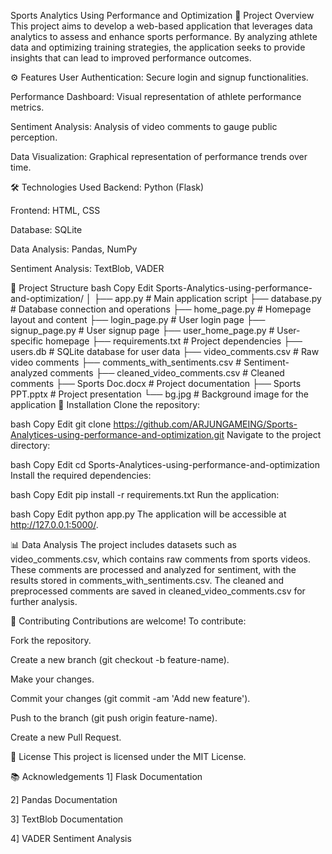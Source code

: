 Sports Analytics Using Performance and Optimization
🏅 Project Overview
This project aims to develop a web-based application that leverages data analytics to assess and enhance sports performance. By analyzing athlete data and optimizing training strategies, the application seeks to provide insights that can lead to improved performance outcomes.

⚙️ Features
User Authentication: Secure login and signup functionalities.

Performance Dashboard: Visual representation of athlete performance metrics.

Sentiment Analysis: Analysis of video comments to gauge public perception.

Data Visualization: Graphical representation of performance trends over time.

🛠️ Technologies Used
Backend: Python (Flask)

Frontend: HTML, CSS

Database: SQLite

Data Analysis: Pandas, NumPy

Sentiment Analysis: TextBlob, VADER

📁 Project Structure
bash
Copy
Edit
Sports-Analytics-using-performance-and-optimization/
│
├── app.py                # Main application script
├── database.py           # Database connection and operations
├── home_page.py          # Homepage layout and content
├── login_page.py         # User login page
├── signup_page.py        # User signup page
├── user_home_page.py     # User-specific homepage
├── requirements.txt      # Project dependencies
├── users.db              # SQLite database for user data
├── video_comments.csv    # Raw video comments
├── comments_with_sentiments.csv  # Sentiment-analyzed comments
├── cleaned_video_comments.csv    # Cleaned comments
├── Sports Doc.docx       # Project documentation
├── Sports PPT.pptx       # Project presentation
└── bg.jpg                # Background image for the application
🚀 Installation
Clone the repository:

bash
Copy
Edit
git clone https://github.com/ARJUNGAMEING/Sports-Analytices-using-performance-and-optimization.git
Navigate to the project directory:

bash
Copy
Edit
cd Sports-Analytices-using-performance-and-optimization
Install the required dependencies:

bash
Copy
Edit
pip install -r requirements.txt
Run the application:

bash
Copy
Edit
python app.py
The application will be accessible at http://127.0.0.1:5000/.

📊 Data Analysis
The project includes datasets such as video_comments.csv, which contains raw comments from sports videos. These comments are processed and analyzed for sentiment, with the results stored in comments_with_sentiments.csv. The cleaned and preprocessed comments are saved in cleaned_video_comments.csv for further analysis.

🧪 Contributing
Contributions are welcome! To contribute:

Fork the repository.

Create a new branch (git checkout -b feature-name).

Make your changes.

Commit your changes (git commit -am 'Add new feature').

Push to the branch (git push origin feature-name).

Create a new Pull Request.

📄 License
This project is licensed under the MIT License.

📚 Acknowledgements
1] Flask Documentation

2] Pandas Documentation

3] TextBlob Documentation

4] VADER Sentiment Analysis


